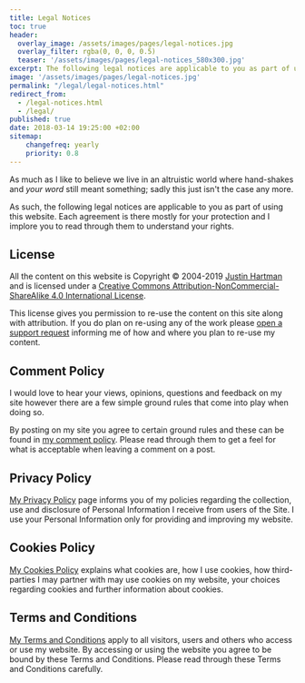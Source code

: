 ```yaml
---
title: Legal Notices
toc: true
header:
  overlay_image: /assets/images/pages/legal-notices.jpg
  overlay_filter: rgba(0, 0, 0, 0.5)
  teaser: '/assets/images/pages/legal-notices_580x300.jpg'
excerpt: The following legal notices are applicable to you as part of using this website. Each agreement is there mostly for your protection and I implore you to read through them to understand your rights.
image: '/assets/images/pages/legal-notices.jpg'
permalink: "/legal/legal-notices.html"
redirect_from:
  - /legal-notices.html
  - /legal/
published: true
date: 2018-03-14 19:25:00 +02:00
sitemap:
    changefreq: yearly
    priority: 0.8
---
```

As much as I like to believe we live in an altruistic world where hand-shakes and _your word_ still meant something; sadly this just isn't the case any more.

As such, the following legal notices are applicable to you as part of using this website. Each agreement is there mostly for your protection and I implore you to read through them to understand your rights.

## License
All the content on this website is Copyright &copy; 2004-2019 <a rel="author" href="https://justinhartman.blog">Justin Hartman</a> and is licensed under a <a rel="license external" href="http://creativecommons.org/licenses/by-nc-sa/4.0/">Creative Commons Attribution-NonCommercial-ShareAlike 4.0 International License</a>. 

This license gives you permission to re-use the content on this site along with attribution. If you do plan on re-using any of the work please [open a support request][support] informing me of how and where you plan to re-use my content.

## Comment Policy
I would love to hear your views, opinions, questions and feedback on my site however there are a few simple ground rules that come into play when doing so.

By posting on my site you agree to certain ground rules and these can be found in [my comment policy][comment-policy]. Please read through them to get a feel for what is acceptable when leaving a comment on a post.

## Privacy Policy

[My Privacy Policy][privacy] page informs you of my policies regarding the collection, use and disclosure of Personal Information I receive from users of the Site. I use your Personal Information only for providing and improving my website.

## Cookies Policy

[My Cookies Policy][cookie-policy] explains what cookies are, how I use cookies, how third-parties I may partner with may use cookies on my website, your choices regarding cookies and further information about cookies. 

## Terms and Conditions

[My Terms and Conditions][terms] apply to all visitors, users and others who access or use my website. By accessing or using the website you agree to be bound by these Terms and Conditions. Please read through these Terms and Conditions carefully.

[support]: https://gitlab.com/justinhartman/justinhartman.gitlab.io/issues/new
[pic-credit]: https://www.pexels.com/photo/police-money-finance-funny-33596/
[comment-policy]: /legal/comment-policy.html
[cookie-policy]: /legal/cookies-policy.html
[privacy]: /legal/privacy-policy.html
[terms]: /legal/terms-and-conditions.html
